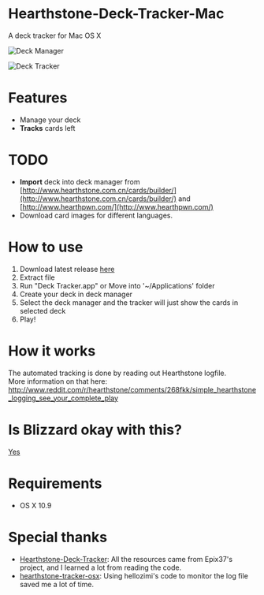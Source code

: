 Hearthstone-Deck-Tracker-Mac 
===========
A deck tracker for Mac OS X

![Deck Manager](https://cloud.githubusercontent.com/assets/553783/8147438/d67db95c-129c-11e5-977b-fa467669bb83.png)

![Deck Tracker](https://cloud.githubusercontent.com/assets/553783/5791437/0cbdc62e-9f11-11e4-9b8e-24ba2e874fca.png)

Features
=========
- Manage your deck 
- **Tracks** cards left

TODO
=========
- **Import** deck into deck manager from [http://www.hearthstone.com.cn/cards/builder/](http://www.hearthstone.com.cn/cards/builder/) and [http://www.hearthpwn.com/](http://www.hearthpwn.com/)
- Download card images for different languages.

How to use
===========

1) Download latest release [here](https://github.com/Jeswang/Hearthstone-Deck-Tracker-Mac/releases)   
2) Extract file   
3) Run "Deck Tracker.app" or Move into '~/Applications' folder   
4) Create your deck in deck manager   
5) Select the deck manager and the tracker will just show the cards in selected deck   
6) Play!

How it works
=============
The automated tracking is done by reading out Hearthstone logfile.  
More information on that here:  
http://www.reddit.com/r/hearthstone/comments/268fkk/simple_hearthstone_logging_see_your_complete_play

Is Blizzard okay with this?
=============
[Yes](https://twitter.com/bdbrode/status/511151446038179840)

Requirements
=============
- OS X 10.9

Special thanks
=========
- [Hearthstone-Deck-Tracker](https://github.com/Epix37/Hearthstone-Deck-Tracker): All the resources came from Epix37's project, and I learned a lot from reading the code.
- [hearthstone-tracker-osx](https://github.com/hellozimi/hearthstone-tracker-osx): Using hellozimi's code to monitor the log file saved me a lot of time.
